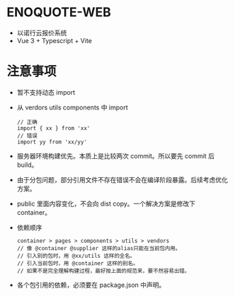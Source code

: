 # ENOQUOTE-WEB

- 以诺行云报价系统
- Vue 3 + Typescript + Vite

# 注意事项

- 暂不支持动态 import
- 从 verdors utils components 中 import
  ```
  // 正确
  import { xx } from 'xx'
  // 错误
  import yy from 'xx/yy'
  ```
- 服务器环境构建优先。本质上是比较两次 commit。所以要先 commit 后 build。
- 由于分包问题，部分引用文件不存在错误不会在编译阶段暴露。后续考虑优化方案。
- public 里面内容变化，不会向 dist copy。一个解决方案是修改下 container。
- 依赖顺序

  ```
  container > pages > components > utils > vendors
  // 像 @container @supplier 这样的alias只能在当前包内用。
  // 引入别的包时，用 @xx/utils 这样的全名。
  // 引入当前包时，用 @container 这样的别名。
  // 如果不是完全理解构建过程，最好按上面的规范来，要不然容易出错。
  ```

- 各个包引用的依赖，必须要在 package.json 中声明。
